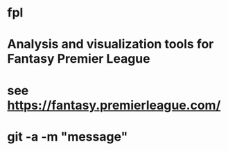 # fpl
# Analysis and visualization tools for Fantasy Premier League
# see https://fantasy.premierleague.com/

# git -a -m "message"
